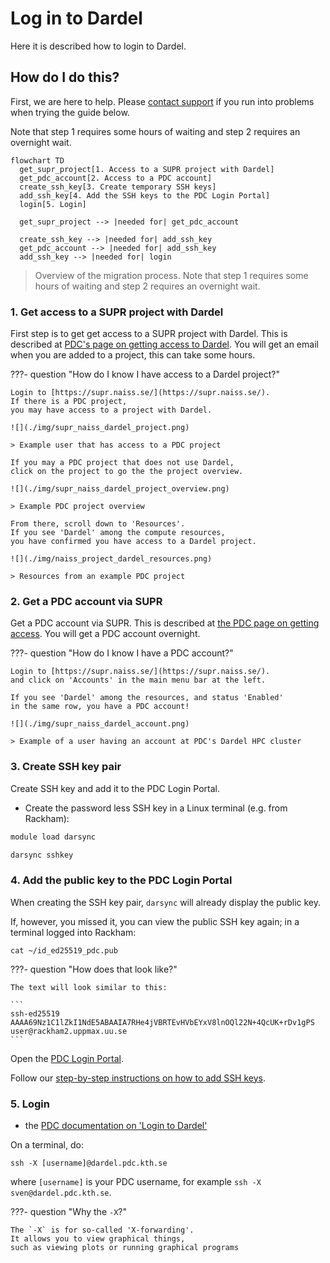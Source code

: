 # Log in to Dardel

Here it is described how to login to Dardel.

## How do I do this?

First, we are here to help.
Please [contact support](../support.md) if you run into problems
when trying the guide below.

Note that step 1 requires some hours of waiting
and step 2 requires an overnight wait.

```mermaid
flowchart TD
  get_supr_project[1. Access to a SUPR project with Dardel]
  get_pdc_account[2. Access to a PDC account]
  create_ssh_key[3. Create temporary SSH keys]
  add_ssh_key[4. Add the SSH keys to the PDC Login Portal]
  login[5. Login]

  get_supr_project --> |needed for| get_pdc_account

  create_ssh_key --> |needed for| add_ssh_key
  get_pdc_account --> |needed for| add_ssh_key
  add_ssh_key --> |needed for| login
```

> Overview of the migration process.
> Note that step 1 requires some hours of waiting
> and step 2 requires an overnight wait.

### 1. Get access to a SUPR project with Dardel

First step is to get get access to a SUPR project with Dardel.
This is described at [PDC's page on getting access to Dardel](https://www.pdc.kth.se/support/documents/getting_access/get_access.html).
You will get an email when you are added to a project,
this can take some hours.

???- question "How do I know I have access to a Dardel project?"

    Login to [https://supr.naiss.se/](https://supr.naiss.se/).
    If there is a PDC project,
    you may have access to a project with Dardel.

    ![](./img/supr_naiss_dardel_project.png)

    > Example user that has access to a PDC project

    If you may a PDC project that does not use Dardel,
    click on the project to go the the project overview.

    ![](./img/supr_naiss_dardel_project_overview.png)

    > Example PDC project overview

    From there, scroll down to 'Resources'.
    If you see 'Dardel' among the compute resources, 
    you have confirmed you have access to a Dardel project.

    ![](./img/naiss_project_dardel_resources.png)

    > Resources from an example PDC project

### 2. Get a PDC account via SUPR

Get a PDC account via SUPR.
This is described at [the PDC page on getting access](https://www.pdc.kth.se/support/documents/getting_access/get_access.html#supr-account).
You will get a PDC account overnight.

???- question "How do I know I have a PDC account?"

    Login to [https://supr.naiss.se/](https://supr.naiss.se/).
    and click on 'Accounts' in the main menu bar at the left.

    If you see 'Dardel' among the resources, and status 'Enabled'
    in the same row, you have a PDC account!

    ![](./img/supr_naiss_dardel_account.png)

    > Example of a user having an account at PDC's Dardel HPC cluster

### 3. Create SSH key pair

Create SSH key and add it to the PDC Login Portal.

- Create the password less SSH key in a Linux terminal (e.g. from Rackham):


```bash
module load darsync
```


```bash
darsync sshkey
```

### 4. Add the public key to the PDC Login Portal

When creating the SSH key pair, `darsync` will already
display the public key.

If, however, you missed it,
you can view the public SSH key again; in a terminal logged into Rackham:

```
cat ~/id_ed25519_pdc.pub
```

???- question "How does that look like?"

    The text will look similar to this:

    ```
    ssh-ed25519 AAAA69Nz1C1lZkI1NdE5ABAAIA7RHe4jVBRTEvHVbEYxV8lnOQl22N+4QcUK+rDv1gPS user@rackham2.uppmax.uu.se
    ```

Open the [PDC Login Portal](https://loginportal.pdc.kth.se/).

Follow our [step-by-step instructions on how to add SSH keys](../cluster_guides/dardel_ssh_key_create_and_upload).

### 5. Login


- the [PDC documentation on 'Login to Dardel'](https://www.pdc.kth.se/support/documents/basics/quickstartdardel.html#how-to-log-in)

On a terminal, do:

```
ssh -X [username]@dardel.pdc.kth.se
```

where `[username]` is your PDC username, for example `ssh -X sven@dardel.pdc.kth.se`.

???- question "Why the `-X`?"

    The `-X` is for so-called 'X-forwarding'. 
    It allows you to view graphical things, 
    such as viewing plots or running graphical programs

